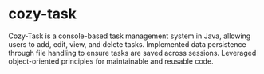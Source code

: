 # cozy-task
Cozy-Task is a console-based task management system in Java, allowing users to add, edit, view, and delete tasks. Implemented data persistence through file handling to ensure tasks are saved across sessions. Leveraged object-oriented principles for maintainable and reusable code.
